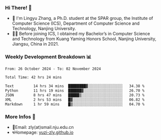 ### Hi There! 👋 
- 🐳 I'm Lingyu Zhang, a Ph.D. student at the SPAR group, the Institute of Computer Science (ICS), Department of Computer Science and Technology, Nanjing University.
- 🧑‍🎓 Before joining ICS, I obtained my Bachelor’s in Computer Science and Technology from Kuang Yaming Honors School, Nanjing University, Jiangsu, China in 2021.

### Weekly Development Breakdown :bar_chart:

<!--START_SECTION:waka-->

```txt
From: 26 October 2024 - To: 02 November 2024

Total Time: 42 hrs 24 mins

Text         14 hrs 34 mins  ████████▓░░░░░░░░░░░░░░░░   34.38 %
Python       11 hrs 19 mins  ██████▓░░░░░░░░░░░░░░░░░░   26.70 %
JSON         8 hrs 47 mins   █████▒░░░░░░░░░░░░░░░░░░░   20.73 %
XML          2 hrs 53 mins   █▓░░░░░░░░░░░░░░░░░░░░░░░   06.82 %
Markdown     1 hr 59 mins    █▒░░░░░░░░░░░░░░░░░░░░░░░   04.70 %
```

<!--END_SECTION:waka-->

<!--
### Github Contributions :octocat:

![](https://raw.githubusercontent.com/yuzi-zly/yuzi-zly/output/github-contribution-grid-snake.svg)              
-->

### More Infos 📖

- 📧Email: zly(at)smail.nju.edu.cn
- 🌀Homepage: [yuzi-zly.github.io](https://yuzi-zly.github.io/)
